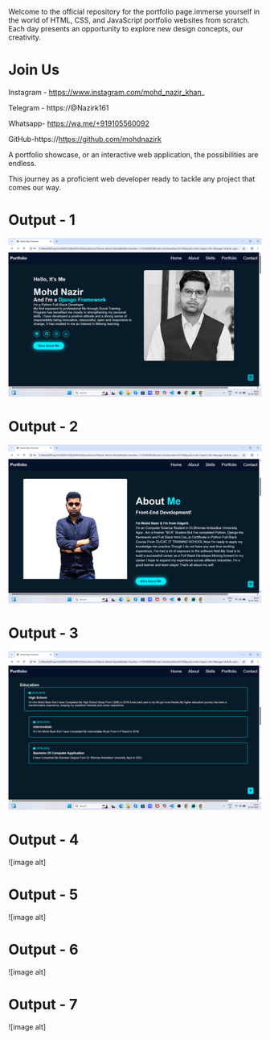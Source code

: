  Welcome to the official repository for the portfolio page.immerse yourself in the world of HTML, CSS, and JavaScript portfolio websites from scratch. Each day presents an opportunity to explore new design concepts, our creativity.
 


# Join Us

Instagram - https://www.instagram.com/mohd_nazir_khan_

Telegram - https://@Nazirk161

Whatsapp- https://wa.me/+919105560092

GitHub-https://https://github.com/mohdnazirk


A portfolio showcase, or an interactive web application, the possibilities are endless.

This journey as a proficient web developer ready to tackle any project that comes our way.

# Output - 1

![image alt](https://github.com/mohdnazirk/MYPORTFOLIO/blob/d45d41e635f8813ec7ebbd3d1b10922c6f8b6f7b/Screenshot%201.png)

# Output - 2

![image alt](https://github.com/mohdnazirk/MYPORTFOLIO/blob/9119464d864ab1a25479130df42cd87cc0e30683/Screenshot%202.png)

# Output - 3

![image alt](https://github.com/mohdnazirk/MYPORTFOLIO/blob/ca536d126c54244b9538e53e29861be1ddc01ea6/Screenshot%203.png)

# Output - 4

![image alt]

# Output - 5

![image alt]

# Output - 6

![image alt]

# Output - 7

![image alt]


